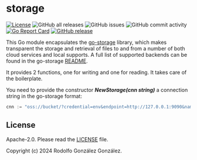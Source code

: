 # storage

[![License](https://img.shields.io/badge/License-Apache_2.0-blue.svg)](https://opensource.org/licenses/Apache-2.0)
![GitHub all releases](https://img.shields.io/github/downloads/rgglez/storage/total)
![GitHub issues](https://img.shields.io/github/issues/rgglez/storage)
![GitHub commit activity](https://img.shields.io/github/commit-activity/y/rgglez/storage)
[![Go Report Card](https://goreportcard.com/badge/github.com/rgglez/storage)](https://goreportcard.com/report/github.com/rgglez/storage)
[![GitHub release](https://img.shields.io/github/release/rgglez/storage.svg)](https://github.com/rgglez/storage/releases/)

This Go module encapsulates the [go-storage](https://github.com/rgglez/go-storage) library, 
which makes transparent the storage and retrieval of files to and from a number of both 
cloud services and local supports. A full list of supported backends can be
found in the go-storage [README](https://github.com/rgglez/go-storage/blob/master/README.md).

It provides 2 functions, one for writing and one for reading. It takes care of the boilerplate.

You need to provide the constructor ***NewStorage(cnn string)*** a connection string in the
go-storage format:

```go
cnn := "oss://bucket/?credential=env&endpoint=http://127.0.0.1:9090&name=bucket"
```

## License

Apache-2.0. Please read the [LICENSE](LICENSE) file.

Copyright (c) 2024 Rodolfo González González.
